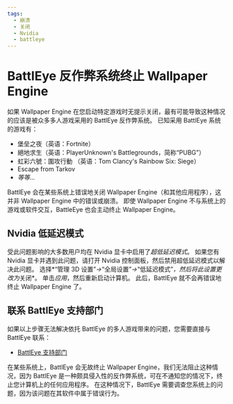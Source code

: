 ```yaml
---
tags:
  - 崩溃
  - 关闭
  - Nvidia
  - battleye
---
```


# BattlEye 反作弊系统终止 Wallpaper Engine
如果 Wallpaper Engine 在您启动特定游戏时无提示关闭，最有可能导致这种情况的应该是被众多多人游戏采用的 BattlEye 反作弊系统。 已知采用 BattlEye 系统的游戏有：

* 堡垒之夜（英语：Fortnite）
* 絕地求生（英语：PlayerUnknown's Battlegrounds，简称“PUBG”）
* 虹彩六號：圍攻行動 （英语：Tom Clancy's Rainbow Six: Siege）
* Escape from Tarkov
* *等等...*

BattlEye 会在某些系统上错误地关闭 Wallpaper Engine（和其他应用程序），这并非 Wallpaper Engine 中的错误或崩溃。 即使 Wallpaper Engine 不与系统上的游戏或软件交互，BattleEye 也会主动终止 Wallpaper Engine。

## Nvidia 低延迟模式
受此问题影响的大多数用户均在 Nvidia 显卡中启用了*超低延迟模式*。 如果您有 Nvidia 显卡并遇到此问题，请打开 Nvidia 控制面板，然后禁用超低延迟模式以解决此问题。 选择*“管理 3D 设置”*->*“全局设置”*->*“低延迟模式”*，然后将此设置更改为*关闭*。 单击*应用*，然后重新启动计算机。 此后，BattlEye 就不会再错误地终止 Wallpaper Engine 了。

## 联系 BattlEye 支持部门
如果以上步骤无法解决依托 BattlEye 的多人游戏带来的问题，您需要直接与 BattlEye 联系：

* [BattlEye 支持部门](https://www.battleye.com/contact/)

在某些系统上，BattlEye 会无故终止 Wallpaper Engine，我们无法阻止这种情况，因为 BattlEye 是一种颇具侵入性的反作弊系统，可在不通知您的情况下，终止您计算机上的任何应用程序。 在这种情况下，BattlEye 需要调查您系统上的问题，因为该问题在其软件中属于错误行为。